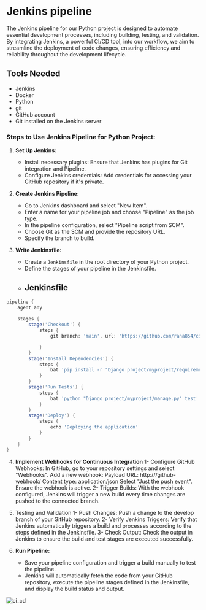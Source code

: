 # Jenkins pipeline
The Jenkins pipeline for our Python project is designed to automate essential development processes, including building, testing, and validation. By integrating Jenkins, a powerful CI/CD tool, into our workflow, we aim to streamline the deployment of code changes, ensuring efficiency and reliability throughout the development lifecycle.

## Tools Needed
- Jenkins
- Docker
- Python
- git
- GitHub account
- Git installed on the Jenkins server

### Steps to Use Jenkins Pipeline for Python Project:

1. **Set Up Jenkins:**
   - Install necessary plugins: Ensure that Jenkins has plugins for Git integration and Pipeline.
   - Configure Jenkins credentials: Add credentials for accessing your GitHub repository if it's private.

2. **Create Jenkins Pipeline:**
   - Go to Jenkins dashboard and select "New Item".
   - Enter a name for your pipeline job and choose "Pipeline" as the job type.
   - In the pipeline configuration, select "Pipeline script from SCM".
   - Choose Git as the SCM and provide the repository URL.
   - Specify the branch to build.

3. **Write Jenkinsfile:**
   - Create a `Jenkinsfile` in the root directory of your Python project.
   - Define the stages of your pipeline in the Jenkinsfile.
   - ## Jenkinsfile
```groovy
pipeline {
    agent any
    
    stages {
        stage('Checkout') {
            steps {
                git branch: 'main', url: 'https://github.com/rana854/cicd-project-1.git'![Uploading ci_cd.jpg…]()

            }
        }
        stage('Install Dependencies') {
            steps {
                bat 'pip install -r "Django project/myproject/requirements.txt"'
            }
        }
        stage('Run Tests') {
            steps {
                bat 'python "Django project/myproject/manage.py" test'
            }
        }
        stage('Deploy') {
            steps {
                echo 'Deploying the application'
            }
        }
    }
}
```

4. **Implement Webhooks for Continuous Integration**
1- Configure GitHub Webhooks:
In GitHub, go to your repository settings and select "Webhooks".
Add a new webhook:
Payload URL: http://<your-jenkins-url>/github-webhook/
Content type: application/json
Select "Just the push event".
Ensure the webhook is active.
2-  Trigger Builds:
With the webhook configured, Jenkins will trigger a new build every time changes are pushed to the connected branch.
4. Testing and Validation
1- Push Changes:
Push a change to the develop branch of your GitHub repository.
2- Verify Jenkins Triggers:
Verify that Jenkins automatically triggers a build and processes according to the steps defined in the Jenkinsfile.
3- Check Output:
Check the output in Jenkins to ensure the build and test stages are executed successfully.

6. **Run Pipeline:**
   - Save your pipeline configuration and trigger a build manually to test the pipeline.
   - Jenkins will automatically fetch the code from your GitHub repository, execute the pipeline stages defined in the Jenkinsfile, and display the build status and output.



![ci_cd](https://github.com/rana854/cicd-project-1/assets/132678372/4ab7b14d-875b-4ad7-a93b-e1aaacfbbb03)
